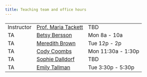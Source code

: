 ```yaml
---
title: Teaching team and office hours
---
```


<style>
  .column {
  width: 100%;
  }

  table {
  width: 500px;
  font-size: 17px;
  font-weight: 400;
  padding-top: 5px;
  padding-bottom: 5px;
  }
  
  
</style>
  
|            |                     |     |
|------------|---------------------|-----|
| Instructor | [Prof. Maria Tackett](mailto:maria.tackett@duke.edu) | TBD |
| TA         | [Betsy Bersson](mailto:elb75@duke.edu)      | Mon 8a - 10a |
| TA         | [Meredith Brown](mailto:meredith.brown@duke.edu)     | Tue 12p - 2p |
| TA         | [Cody Coombs](mailto:cody.coombs@duke.edu)         | Mon 11:30a - 1:30p |
| TA         | [Sophie Dalldorf](mailto:sophia.dalldorf@duke.edu)    | TBD |
| TA         | [Emily Tallman](mailto:emily.tallman@duke.edu)       | Tue 3:30p - 5:30p  |

